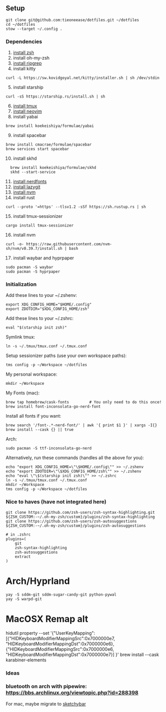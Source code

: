 ## Setup
```
git clone git@github.com:tieoneease/dotfiles.git ~/dotfiles
cd ~/dotfiles
stow --target ~/.config .
```

### Dependencies
1. [install zsh](https://github.com/ohmyzsh/ohmyzsh/wiki/Installing-ZSH)
2. install oh-my-zsh 
3. [install ripgrep](https://github.com/BurntSushi/ripgrep?tab=readme-ov-file#installation)
4. install kitty 
```
curl -L https://sw.kovidgoyal.net/kitty/installer.sh | sh /dev/stdin
``` 
5. install starship 
```
curl -sS https://starship.rs/install.sh | sh
```
6. [install tmux](https://github.com/tmux/tmux/wiki/Installing)
7. [install neovim](https://github.com/neovim/neovim/blob/master/INSTALL.md)
8. install yabai 
```
brew install koekeishiya/formulae/yabai
``` 
9. install spacebar 
```
brew install cmacrae/formulae/spacebar
brew services start spacebar
```
10. install skhd 
```
  brew install koekeishiya/formulae/skhd
  skhd --start-service
```
11. [install nerdfonts](https://github.com/ryanoasis/nerd-fonts?tab=readme-ov-file#option-4-homebrew-fonts)
12. [install lazygit](https://github.com/jesseduffield/lazygit#installation)
13. [install nvm](https://github.com/nvm-sh/nvm)
14. install rust
```
curl --proto '=https' --tlsv1.2 -sSf https://sh.rustup.rs | sh
```
15. install tmux-sessionizer
```
cargo install tmux-sessionizer
```
16. install nvm
```
curl -o- https://raw.githubusercontent.com/nvm-sh/nvm/v0.39.7/install.sh | bash
```
17. install waybar and hyprpaper
```
sudo pacman -S waybar
sudo pacman -S hyprpaper
```

### Initialization
Add these lines to your ~/.zshenv:
```
export XDG_CONFIG_HOME="$HOME/.config"
export ZDOTDIR="$XDG_CONFIG_HOME/zsh"
```

Add these lines to your ~/.zshrc:
```
eval "$(starship init zsh)"
```
Symlink tmux:
```
ln -s ~/.tmux/tmux.conf ~/.tmux.conf
```
Setup sessionizer paths (use your own workspace paths):
```
tms config -p ~/Workspace ~/dotfiles
```
My personal workspace:
```
mkdir ~/Workspace
```

My Fonts (mac):
```
brew tap homebrew/cask-fonts         # You only need to do this once!
brew install font-inconsolata-go-nerd-font
```

Install all fonts if you want:
```
brew search '/font-.*-nerd-font/' | awk '{ print $1 }' | xargs -I{} brew install --cask {} || true
```

Arch:
```
sudo pacman -S ttf-inconsolata-go-nerd
```

Alternatively, run these commands (handles all the above for you):
```
echo "export XDG_CONFIG_HOME=\"\$HOME/.config\"" >> ~/.zshenv
echo "export ZDOTDIR=\"\$XDG_CONFIG_HOME/zsh\"" >> ~/.zshenv
echo "eval \"\$(starship init zsh)\"" >> ~/.zshrc
ln -s ~/.tmux/tmux.conf ~/.tmux.conf
mkdir ~/Workspace
tms config -p ~/Workspace ~/dotfiles
```

### Nice to haves (have not integrated here)
```
git clone https://github.com/zsh-users/zsh-syntax-highlighting.git ${ZSH_CUSTOM:-~/.oh-my-zsh/custom}/plugins/zsh-syntax-highlighting
git clone https://github.com/zsh-users/zsh-autosuggestions ${ZSH_CUSTOM:-~/.oh-my-zsh/custom}/plugins/zsh-autosuggestions

# in .zshrc
plugins=(
    git
    zsh-syntax-highlighting
    zsh-autosuggestions
    extract
)
```



# Arch/Hyprland
```
yay -S sddm-git sddm-sugar-candy-git python-pywal
yay -S warpd-git
```

# MacOSX Remap alt
hidutil property --set '{"UserKeyMapping":
    [{"HIDKeyboardModifierMappingSrc":0x7000000e7,
      "HIDKeyboardModifierMappingDst":0x7000000e6},
     {"HIDKeyboardModifierMappingSrc":0x7000000e6,
      "HIDKeyboardModifierMappingDst":0x7000000e7}]
}'
brew install --cask karabiner-elements


### Ideas
### bluetooth on arch with pipewire: https://bbs.archlinux.org/viewtopic.php?id=288398 
For mac, maybe migrate to [sketchybar](https://github.com/felixkratz/sketchybar)
